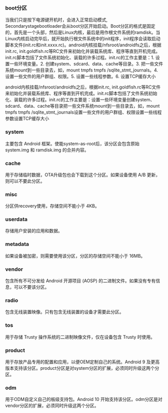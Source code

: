 ### boot分区

当我们只是按下电源键开机时，会进入正常启动模式, Secondarystagebootloader会从boot分区开始启动。Boot分区的格式是固定的，首先是一个头部，然后是Linux内核，最后是用作根文件系统的ramdisk。当Linux内核启动完毕后，就开始执行根文件系统中的init程序，init程序会读取启动脚本文件(init.rc和init.xxxx.rc)。android内核挂载/nfsroot/androidfs之后，根据init.rc, init.goldfish.rc等RC文件来初始化并装载系统库、程序等直到开机完成。init.rc脚本包括了文件系统初始化、装载的许多过程。init.rc的工作主要是：1. 设置一些环境变量。2. 创建system、sdcard、data、cache等目录。3. 把一些文件系统mount到一些目录去，如，mount tmpfs tmpfs /sqlite_stmt_journals。4. 设置一些文件的用户群组、权限。5. 设置一些线程参数。6. 设置TCP缓存大小

android内核挂载/nfsroot/androidfs之后，根据init.rc, init.goldfish.rc等RC文件来初始化并装载系统库、程序等直到开机完成。init.rc脚本包括了文件系统初始化、装载的许多过程。init.rc的工作主要是：设置一些环境变量创建system、sdcard、data、cache等目录把一些文件系统mount到一些目录去，如，mount tmpfs tmpfs /sqlite_stmt_journals设置一些文件的用户群组、权限设置一些线程参数设置TCP缓存大小

### **system**

主要包含 Android 框架。使能system-as-root后，该分区会包含原始 system.img 和 ramdisk.img 的合并内容。

### **cache**

用于存储临时数据，OTA升级包也会下载到这个分区。如果设备使用 A/B 更新，则可以不要此分区。

### **misc**

分区供recovery使用，存储空间不能小于 4KB。

### **userdata**

存储用户安装的应用和数据。

### **metadata**

如果设备被加密，则需要使用该分区，分区的存储空间不能小于 16MB。

### **vendor**

包含所有不可分发给 Android 开源项目 (AOSP) 的二进制文件。如果没有专有信息，可以不要该分区。

### **radio**

包含无线装置映像。只有包含无线装置的设备才需要此分区。

### **tos**

用于存储 Trusty 操作系统的二进制映像文件，仅在设备包含 Trusty 时使用。

### **product**

用于存放产品专用的配置和应用，以便OEM定制自己的系统。Android 9 及更高版本支持该分区。product分区是对system分区的扩展，必须同时升级这两个分区。

### **odm**

用于ODM自定义自己的板级支持包。Android 10 开始支持该分区。odm分区是对vendor分区的扩展，必须同时升级这两个分区。